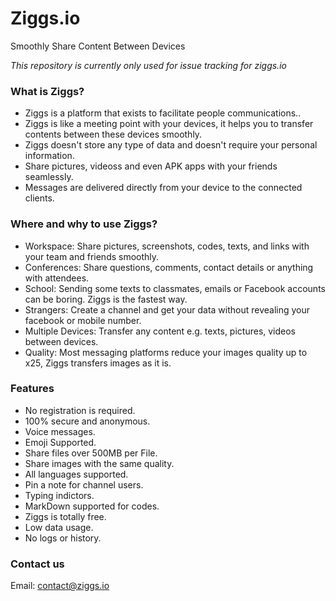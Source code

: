 # Ziggs.io
Smoothly Share Content Between Devices

*This repository is currently only used for issue tracking for ziggs.io*

### What is Ziggs?

- Ziggs is a platform that exists to facilitate people communications..
- Ziggs is like a meeting point with your devices, it helps you to transfer contents between these devices smoothly.
- Ziggs doesn't store any type of data and doesn't require your personal information.
- Share pictures, videoss and even APK apps with your friends seamlessly.
- Messages are delivered directly from your device to the connected clients.

### Where and why to use Ziggs?

- Workspace: Share pictures, screenshots, codes, texts, and links with your team and friends smoothly.
- Conferences: Share questions, comments, contact details or anything with attendees.
- School: Sending some texts to classmates, emails or Facebook accounts can be boring. Ziggs is the fastest way.
- Strangers: Create a channel and get your data without revealing your facebook or mobile number.
- Multiple Devices: Transfer any content e.g. texts, pictures, videos between devices.
- Quality: Most messaging platforms reduce your images quality up to x25, Ziggs transfers images as it is.

### Features

- No registration is required.
- 100% secure and anonymous.
- Voice messages.
- Emoji Supported.
- Share files over 500MB per File.
- Share images with the same quality.
- All languages supported.
- Pin a note for channel users.
- Typing indictors.
- MarkDown supported for codes.
- Ziggs is totally free.
- Low data usage.
- No logs or history.


### Contact us

Email: [contact@ziggs.io](mailto:contact@ziggs.io)
